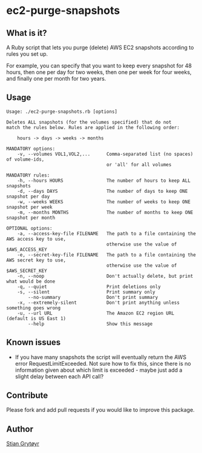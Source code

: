 # ec2-purge-snapshots

## What is it?

A Ruby script that lets you purge (delete) AWS EC2 snapshots
according to rules you set up. 

For example, you can specify that you want to keep every snapshot 
for 48 hours, then one per day for two weeks, then one per week 
for four weeks, and finally one per month for two years.

## Usage

    Usage: ./ec2-purge-snapshots.rb [options]

    Deletes ALL snapshots (for the volumes specified) that do not
    match the rules below. Rules are applied in the following order:

        hours -> days -> weeks -> months

    MANDATORY options:
        -v, --volumes VOL1,VOL2,...      Comma-separated list (no spaces) of volume-ids,
                                         or 'all' for all volumes

    MANDATORY rules:
        -h, --hours HOURS                The number of hours to keep ALL snapshots
        -d, --days DAYS                  The number of days to keep ONE snapshot per day
        -w, --weeks WEEKS                The number of weeks to keep ONE snapshot per week
        -m, --months MONTHS              The number of months to keep ONE snapshot per month

    OPTIONAL options:
        -a, --access-key-file FILENAME   The path to a file containing the AWS access key to use,
                                         otherwise use the value of $AWS_ACCESS_KEY
        -e, --secret-key-file FILENAME   The path to a file containing the AWS secret key to use,
                                         otherwise use the value of $AWS_SECRET_KEY
        -n, --noop                       Don't actually delete, but print what would be done
        -q, --quiet                      Print deletions only
        -s, --silent                     Print summary only
            --no-summary                 Don't print summary
        -x, --extremely-silent           Don't print anything unless something goes wrong
        -u, --url URL                    The Amazon EC2 region URL (default is US East 1)
            --help                       Show this message

## Known issues
* If you have many snapshots the script will eventually return the AWS error RequestLimitExceeded. Not sure how to fix this, since there is no information given about which limit is exceeded - maybe just add a slight delay between each API call?

## Contribute
Please fork and add pull requests if you would like to improve this package.

## Author
[Stian Grytøyr][1]

[1]: http://stian.grytoyr.net/about/
